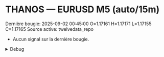 # THANOS — EURUSD M5 (auto/15m)
Dernière bougie: 2025-09-02 00:45:00  O=1.17161  H=1.17171  L=1.17155  C=1.17165
Source active: twelvedata_repo

- Aucun signal sur la dernière bougie.

<details><summary>Debug</summary>

- TD_API_KEY manquant.

</details>